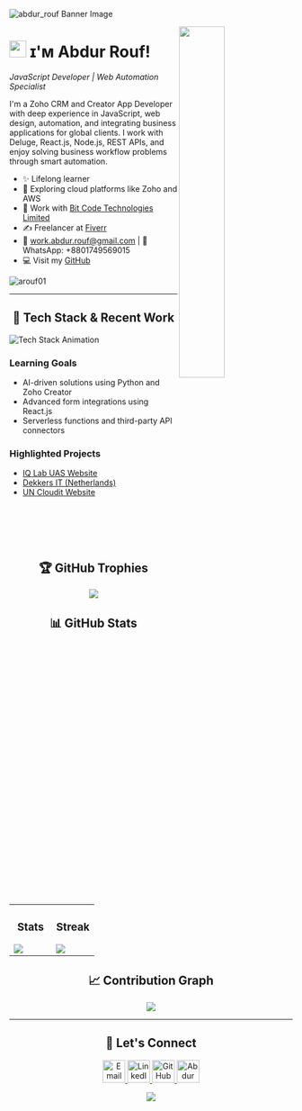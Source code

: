 <!--Banner-->

![abdur_rouf Banner Image](https://i.ibb.co/gMnY5zW8/Abdur-Rouf-Github-Banner.png)

<!--Night Owl image-->
<div>
  <img align="right" width="40%" src="https://owlbertsio-resized.s3.amazonaws.com/Popper.psd.full.png">
</div>

<!--Header Name-->

# <img src="https://emojis.slackmojis.com/emojis/images/1531849430/4246/blob-sunglasses.gif?1531849430" width="30"/> ɪ'ᴍ Abdur Rouf!

_JavaScript Developer | Web Automation Specialist_
<br />

<!--Start Intro-->
<p align="left">I'm a Zoho CRM and Creator App Developer with deep experience in JavaScript, web design, automation, and integrating business applications for global clients. I work with Deluge, React.js, Node.js, REST APIs, and enjoy solving business workflow problems through smart automation.</p>

- ✨ Lifelong learner
- 🌱 Exploring cloud platforms like Zoho and AWS
- 🤝 Work with [Bit Code Technologies Limited](https://bitcode.pro/)
- ✍ Freelancer at [Fiverr](https://www.fiverr.com/dev_abdur_rouf)
- 📧 work.abdur.rouf@gmail.com | 📱 WhatsApp: +8801749569015
- 💻 Visit my [GitHub](https://github.com/arouf01)

<!--Profile Count Badge-->
<p align="left">
  <img src="https://komarev.com/ghpvc/?username=arouf01&label=Profile%20views&color=770677&style=for-the-badge&logo=star" alt="arouf01" />
</p>

---

<!--Languages and Tools Section-->
<h2 align="center">🔧 Tech Stack & Recent Work</h2>
<picture>
  <source media="(prefers-color-scheme: dark)" srcset="https://github.com/Kiran1689/kiran1689/raw/main/Skills_Animation_Dark.gif">
  <source media="(prefers-color-scheme: light)" srcset="https://github.com/Kiran1689/kiran1689/raw/main/Skills_Animation_White.gif">
  <img align="left" alt="Tech Stack Animation" src="https://github.com/Kiran1689/kiran1689/raw/main/Skills_Animation_White.gif">
</picture>
<br />

<h3 align="left">Learning Goals</h3>
<ul>
  <li>AI-driven solutions using Python and Zoho Creator</li>
  <li>Advanced form integrations using React.js</li>
  <li>Serverless functions and third-party API connectors</li>
</ul>

<h3 align="left">Highlighted Projects</h3>
<ul>
  <li><a href="https://iqlab.zohosites.in/">IQ Lab UAS Website</a></li>
  <li><a href="https://www.dekkersit.com/">Dekkers IT (Netherlands)</a></li>
  <li><a href="https://www.uncloudit.com/">UN Cloudit Website</a></li>
</ul>
<br /><br /><br /><br />

<!--Trophies Section-->
<h2 align="center">🏆 GitHub Trophies</h2>
<p align="center">
  <img src="https://github-profile-trophy.vercel.app/?username=arouf01&no-bg=true&row=2&column=6&theme=monokai" />
</p>

<!--Github stats Table-->
<h2 align="center">📊 GitHub Stats</h2>
<table width="100%">
  <tr>
    <td width="50%">
      <h3 align="center">Stats</h3>
      <img src="https://github-readme-stats.vercel.app/api?username=arouf01&show_icons=true&theme=nightowl"/>
    </td>
    <td width="50%">
      <h3 align="center">Streak</h3>
      <img src="https://streak-stats.demolab.com?user=arouf01&theme=nightowl"/>
    </td>
  </tr>
</table>

<!--Contribution Graph-->
<h2 align="center">📈 Contribution Graph</h2>
<div align="center">
  <img src="https://github-readme-activity-graph.vercel.app/graph?username=arouf01&bg_color=220a28&color=ffffff&line=c56a90&point=ffeb95&area=false" />
</div>

---

<!--Connect With Me-->
<h2 align="center">🤝 Let's Connect</h2>
<div align="center">
  <a href="mailto:work.abdur.rouf@gmail.com" target="_blank">
    <img src="https://cdn-icons-png.flaticon.com/128/5968/5968534.png" width="40" alt="Email" />
  </a>
  <a href="https://www.linkedin.com/in/abdur-rouf-ar/" target="_blank">
    <img src="https://cdn-icons-png.flaticon.com/128/174/174857.png" width="40" alt="LinkedIn" />
  </a>
  <a href="https://github.com/arouf01" target="_blank">
    <img src="https://cdn-icons-png.flaticon.com/128/733/733553.png" width="40" alt="GitHub" />
  </a>
  <a href="https://www.fiverr.com/dev_abdur_rouf" target="_blank">
    <img src="https://i.ibb.co/Cp4W7x5r/fiverr-removebg-preview.png" width="40" alt="Abdur Rouf - Fiverr" />
  </a>
</div>

<!--Footer-->
<p align="center">
  <img src="https://capsule-render.vercel.app/api?type=waving&color=gradient&height=65&section=footer" />
</p>

